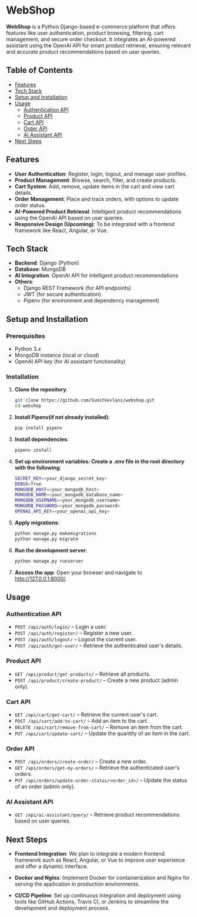 # WebShop

**WebShop** is a Python Django-based e-commerce platform that offers features like user authentication, product browsing, filtering, cart management, and secure order checkout. It integrates an AI-powered assistant using the OpenAI API for smart product retrieval, ensuring relevant and accurate product recommendations based on user queries.

## Table of Contents

- [Features](#features)
- [Tech Stack](#tech-stack)
- [Setup and Installation](#setup-and-installation)
- [Usage](#usage)
  - [Authentication API](#authentication-api)
  - [Product API](#product-api)
  - [Cart API](#cart-api)
  - [Order API](#order-api)
  - [AI Assistant API](#ai-assistant-api)
- [Next Steps](#next-steps)

## Features

- **User Authentication**: Register, login, logout, and manage user profiles.
- **Product Management**: Browse, search, filter, and create products.
- **Cart System**: Add, remove, update items in the cart and view cart details.
- **Order Management**: Place and track orders, with options to update order status.
- **AI-Powered Product Retrieval**: Intelligent product recommendations using the OpenAI API based on user queries.
- **Responsive Design (Upcoming)**: To be integrated with a frontend framework like React, Angular, or Vue.

## Tech Stack

- **Backend**: Django (Python)
- **Database**: MongoDB
- **AI Integration**: OpenAI API for intelligent product recommendations
- **Others**:
  - Django REST Framework (for API endpoints)
  - JWT (for secure authentication)
  - Pipenv (for environment and dependency management)

## Setup and Installation

### Prerequisites

- Python 3.x
- MongoDB instance (local or cloud)
- OpenAI API key (for AI assistant functionality)

### Installation

1. **Clone the repository**:
   ```bash
   git clone https://github.com/Sumitkevlani/webshop.git
   cd webshop
2. **Install Pipenv(if not already installed)**:
    ```bash
    pip install pipenv
3. **Install dependencies**:
    ```bash
    pipenv install
4. **Set up environment variables: Create a .env file in the root directory with the following**:
    ```bash
    SECRET_KEY=<your_django_secret_key>
    DEBUG=True
    MONGODB_HOST=<your_mongodb_host>
    MONGODB_NAME=<your_mongodb_database_name>
    MONGODB_USERNAME=<your_mongodb_username>
    MONGODB_PASSWORD=<your_mongodb_password>
    OPENAI_API_KEY=<your_openai_api_key> 
5. **Apply migrations**:
    ```bash
    python manage.py makemigrations
    python manage.py migrate
6. **Run the development server**:
    ```bash
    python manage.py runserver
7. **Access the app**:
    Open your browser and navigate to http://127.0.0.1:8000/.

## Usage

### Authentication API
- `POST /api/auth/login/` – Login a user.
- `POST /api/auth/register/` – Register a new user.
- `POST /api/auth/logout/` – Logout the current user.
- `POST /api/auth/get-user/` – Retrieve the authenticated user's details.

### Product API
- `GET /api/product/get-products/` – Retrieve all products.
- `POST /api/product/create-product/` – Create a new product (admin only).

### Cart API
- `GET /api/cart/get-cart/` – Retrieve the current user's cart.
- `POST /api/cart/add-to-cart/` – Add an item to the cart.
- `DELETE /api/cart/remove-from-cart/` – Remove an item from the cart.
- `PUT /api/cart/update-cart/` – Update the quantity of an item in the cart.

### Order API
- `POST /api/orders/create-order/` – Create a new order.
- `GET /api/orders/get-my-orders/` – Retrieve the authenticated user's orders.
- `PUT /api/orders/update-order-status/<order_id>/` – Update the status of an order (admin only).

### AI Assistant API
- `GET /api/ai-assistant/query/` – Retrieve product recommendations based on user queries.

## Next Steps

- **Frontend Integration**: We plan to integrate a modern frontend framework such as React, Angular, or Vue to improve user experience and offer a dynamic interface.
  
- **Docker and Nginx**: Implement Docker for containerization and Nginx for serving the application in production environments.

- **CI/CD Pipeline**: Set up continuous integration and deployment using tools like GitHub Actions, Travis CI, or Jenkins to streamline the development and deployment process.
